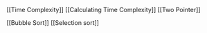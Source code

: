 
[[Time Complexity]]
[[Calculating Time Complexity]]
[[Two Pointer]]


[[Bubble Sort]]
[[Selection sort]]